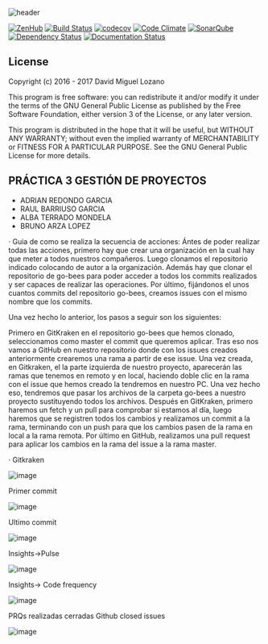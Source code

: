 ![header](https://cloud.githubusercontent.com/assets/6546265/22174630/785cdf04-dfe3-11e6-8cf4-024e8dc1c051.png)

[![ZenHub](https://raw.githubusercontent.com/ZenHubIO/support/master/zenhub-badge.png)](https://zenhub.com)
[![Build Status](https://travis-ci.org/davidmigloz/go-bees.svg?branch=master)](https://travis-ci.org/davidmigloz/go-bees)
[![codecov](https://codecov.io/gh/davidmigloz/go-bees/branch/master/graph/badge.svg)](https://codecov.io/gh/davidmigloz/go-bees)
[![Code Climate](https://codeclimate.com/github/davidmigloz/go-bees/badges/gpa.svg)](https://codeclimate.com/github/davidmigloz/go-bees)
[![SonarQube](https://sonarqube.com/api/badges/gate?key=go-bees)](https://sonarqube.com/component_measures/?id=go-bees)
[![Dependency Status](https://www.versioneye.com/user/projects/57f7b19e823b88004e06ad33/badge.svg?style=flat-square)](https://www.versioneye.com/user/projects/57f7b19e823b88004e06ad33)
[![Documentation Status](https://readthedocs.org/projects/go-bees/badge/?version=develop)](http://go-bees.readthedocs.io/es/develop/?badge=develop)

## License

Copyright (c) 2016 - 2017 David Miguel Lozano

This program is free software: you can redistribute it and/or modify
it under the terms of the GNU General Public License as published by
the Free Software Foundation, either version 3 of the License, or
any later version.

This program is distributed in the hope that it will be useful,
but WITHOUT ANY WARRANTY; without even the implied warranty of
MERCHANTABILITY or FITNESS FOR A PARTICULAR PURPOSE. See the
GNU General Public License for more details.


## PRÁCTICA 3 GESTIÓN DE PROYECTOS
- ADRIAN REDONDO GARCIA
- RAUL BARRIUSO GARCIA
- ALBA TERRADO MONDELA
- BRUNO ARZA LOPEZ

· Guia de como se realiza la secuencia de acciones:
Ántes de poder realizar todas las acciones, primero hay que crear una organización en la cual hay que
meter a todos nuestros compañeros. Luego clonamos el repositorio indicado colocando de autor a la
organización. Además hay que clonar el repositorio de go-bees para poder acceder a todos los commits
realizados y ser capaces de realizar las operaciones. Por último, fijándonos el unos cuantos commits
del repositorio go-bees, creamos issues con el mismo nombre que los commits.

Una vez hecho lo anterior, los pasos a seguir son los siguientes:

Primero en GitKraken en el repositorio go-bees que hemos clonado, seleccionamos como master el commit que
queremos aplicar. Tras eso nos vamos a GitHub en nuestro repositorio donde con los issues creados anteriormente
crearemos una rama a partir de ese issue. Una vez creada, en Gitkraken, el la parte izquierda de nuestro proyecto,
aparecerán las ramas que tenemos en remoto y en local, haciendo doble clic en la rama con el issue que hemos creado
la tendremos en nuestro PC. Una vez hecho eso, tendremos que pasar los archivos de la carpeta go-bees a nuestro
proyecto sustituyendo todos los archivos. Después en GitKraken, primero haremos un fetch y un pull para comprobar
si estamos al día, luego haremos que se registren todos los cambios y realizamos un commit a la rama, terminando
con un push para que los cambios pasen de la rama en local a la rama remota. Por último en GitHub, realizamos
una pull request para aplicar los cambios en la rama del issue a la rama master.

· Gitkraken

![image](https://github.com/user-attachments/assets/02d0d3d9-36dc-4646-a35b-f43cad666f04)

Primer commit

![image](https://github.com/user-attachments/assets/6225aac0-51da-4afb-9d88-f7ab57b9267e)

Ultimo commit

![image](https://github.com/user-attachments/assets/8edc10f8-f734-40b5-9b80-f16d32e3531c)



Insights→Pulse

![image](https://github.com/user-attachments/assets/948a81c5-927d-4aa5-abcb-3177a8840279)

Insights→ Code frequency

![image](https://github.com/user-attachments/assets/4bc6805f-0fe4-4634-bdf2-54a83753a651)

PRQs realizadas cerradas
Github closed issues

![image](https://github.com/user-attachments/assets/2e895672-eb2c-461a-a508-112019036eaa)
